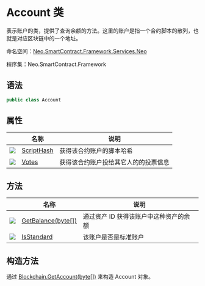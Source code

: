 # Account 类

表示账户的类，提供了查询余额的方法。这里的账户是指一个合约脚本的散列，也就是对应区块链中的一个地址。

命名空间：[Neo.SmartContract.Framework.Services.Neo](../neo.md)

程序集：Neo.SmartContract.Framework

## 语法

```c#
public class Account
```

## 属性

|                                                        | 名称                                | 说明                                 |
| ------------------------------------------------------ | ----------------------------------- | ------------------------------------ |
| ![](https://i-msdn.sec.s-msft.com/dynimg/IC74937.jpeg) | [ScriptHash](Account/ScriptHash.md) | 获得该合约账户的脚本哈希             |
| ![](https://i-msdn.sec.s-msft.com/dynimg/IC74937.jpeg) | [Votes](Account/Votes.md)           | 获得该合约账户投给其它人的的投票信息 |

## 方法

|                                          | 名称                                       | 说明                  |
| ---------------------------------------- | ---------------------------------------- | ------------------- |
| ![](https://i-msdn.sec.s-msft.com/dynimg/IC91302.jpeg) | [GetBalance(byte[])](Account/GetBalance.md) | 通过资产 ID 获得该账户中这种资产的余额 |
| ![](https://i-msdn.sec.s-msft.com/dynimg/IC91302.jpeg) | [IsStandard](Account/IsStandard.md) | 该账户是否是标准账户 |

## 构造方法

通过 [Blockchain.GetAccount(byte[])](Blockchain/GetAccount.md) 来构造 Account 对象。
